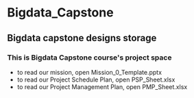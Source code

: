 # Bigdata_Capstone
## Bigdata capstone designs storage

### This is Bigdata Capstone course's project space  
  - to read our mission, open Mission_0_Template.pptx  
  - to read our Project Schedule Plan, open PSP_Sheet.xlsx  
  - to read our Project Management Plan, open PMP_Sheet.xlsx  
